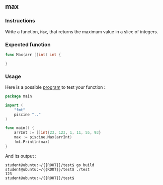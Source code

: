 ## max

### Instructions

Write a function, `Max`, that returns the maximum value in a slice of integers.

### Expected function

```go
func Max(arr []int) int {

}
```

### Usage

Here is a possible [program](TODO-LINK) to test your function :

```go
package main

import (
	"fmt"
	piscine ".."
)

func main() {
	arrInt := []int{23, 123, 1, 11, 55, 93}
	max := piscine.Max(arrInt)
	fmt.Println(max)
}
```

And its output :

```console
student@ubuntu:~/{{ROOT}}/test$ go build
student@ubuntu:~/{{ROOT}}/test$ ./test
123
student@ubuntu:~/{{ROOT}}/test$
```
